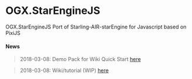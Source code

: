 # OGX.StarEngineJS

OGX.StarEngineJS Port of Starling-AIR-starEngine for Javascript based on PixiJS

#### News
>2018-03-08: Demo Pack for Wiki Quick Start [here](https://github.com/globules-io/OGX.StarEngineJS.demo)

>2018-03-08: Wiki/tutorial (WIP) [here](https://github.com/globules-io/OGX.StarEngineJS/wiki/OGX-StarEngine-JS-Wiki)
